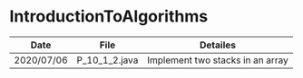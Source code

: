 # IntroductionToAlgorithms

|    Date    |     File      | Detailes |
|    ----    |     ----      |   ----   |
| 2020/07/06 | P_10_1_2.java | Implement two stacks in an array|
